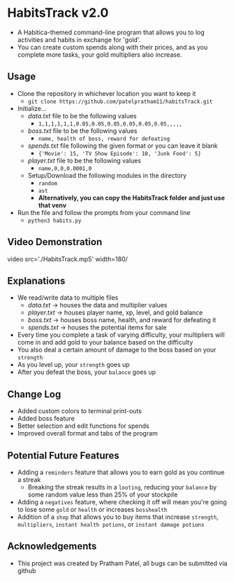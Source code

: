 # HabitsTrack v2.0
  - A Habitica-themed command-line program that allows you to log activities and habits in exchange for 'gold'.
  - You can create custom spends along with their prices, and as you complete more tasks, your gold multipliers also increase.


## Usage
  - Clone the repository in whichever location you want to keep it
    - `git clone https://github.com/patelpratham11/habitsTrack.git`
  - Initialize...
    - *data.txt* file to be the following values
      - `1,1,1,1,1,1,0.05,0.05,0.05,0.05,0.05,0.05,,,,,`
    - *boss.txt* file to be the following values
      - `name, health of boss, reward for defeating`
    - *spends.txt* file following the given format or you can leave it blank
      - `{'Movie': 15, 'TV Show Episode': 10, 'Junk Food': 5}`
    - *player.txt* file to be the following values
      - `name,0,0,0.0001,0`
    - Setup/Download the following modules in the directory
      - `random`
      - `ast`
      - **Alternatively, you can copy the HabitsTrack folder and just use that venv**
  - Run the file and follow the prompts from your command line
    - `python3 habits.py`

## Video Demonstration
  video src='./HabitsTrack.mp5' width=180/
## Explanations
  - We read/write data to multiple files
    - *data.txt* -> houses the data and multiplier values
    - *player.txt* -> houses player name, xp, level, and gold balance
    - *boss.txt* -> houses boss name, health, and reward for defeating it
    - *spends.txt* -> houses the potential items for sale
  - Every time you complete a task of varying difficulty, your multipliers will come in and add gold to your balance based on the difficulty
  - You also deal a certain amount of damage to the boss based on your `strength`
  - As you level up, your `strength` goes up
  - After you defeat the boss, your `balance` goes up

## Change Log
  - Added custom colors to terminal print-outs
  - Added boss feature
  - Better selection and edit functions for spends
  - Improved overall format and tabs of the program

## Potential Future Features
  - Adding a `reminders` feature that allows you to earn gold as you continue a streak
    - Breaking the streak results in a `looting`, reducing your `balance` by some random value less than 25% of your stockpile
  - Adding a  `negatives` feature, where checking it off will mean you're going to lose some `gold` or `health` or increases `bosshealth`
  - Addition of a `shop` that allows you to buy items that increase `strength`, `multipliers`,  `instant health potions`, or `instant damage potions`
## Acknowledgements
  - This project was created by Pratham Patel, all bugs can be submitted via github
